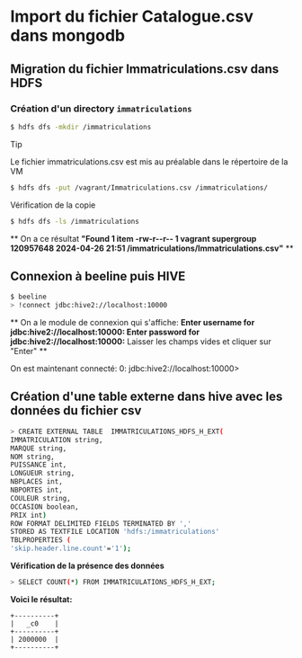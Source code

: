 # Import du fichier Catalogue.csv dans mongodb

## Migration du fichier Immatriculations.csv dans HDFS

### Création d'un directory `immatriculations`
```bash
$ hdfs dfs -mkdir /immatriculations
```

> [!TIP]
> Le fichier immatriculations.csv est mis au préalable dans le répertoire de la VM

```bash
$ hdfs dfs -put /vagrant/Immatriculations.csv /immatriculations/
```

Vérification de la copie
```bash
$ hdfs dfs -ls /immatriculations
```

**
On a ce résultat
__"Found 1 item
-rw-r--r--   1 vagrant supergroup  120957648 2024-04-26 21:51 /immatriculations/Immatriculations.csv"__
**

## Connexion à beeline puis HIVE

```bash
$ beeline
> !connect jdbc:hive2://localhost:10000
```

**
On a le module de connexion qui s'affiche:
    __Enter username for jdbc:hive2://localhost:10000:
    Enter password for jdbc:hive2://localhost:10000:__
Laisser les champs vides et cliquer sur "Enter"
**


On est maintenant connecté:
0: jdbc:hive2://localhost:10000>

## Création d'une table externe dans hive avec les données du fichier csv
```bash
> CREATE EXTERNAL TABLE  IMMATRICULATIONS_HDFS_H_EXT(
IMMATRICULATION string,
MARQUE string,
NOM string,
PUISSANCE int,
LONGUEUR string,
NBPLACES int,
NBPORTES int,
COULEUR string,
OCCASION boolean,
PRIX int)
ROW FORMAT DELIMITED FIELDS TERMINATED BY ','
STORED AS TEXTFILE LOCATION 'hdfs:/immatriculations'
TBLPROPERTIES (
'skip.header.line.count'='1');
```

**__Vérification de la présence des données__**
```bash
> SELECT COUNT(*) FROM IMMATRICULATIONS_HDFS_H_EXT;
```


**Voici le résultat:**
```
+----------+
|   _c0    |
+----------+
| 2000000  |
+----------+
```
